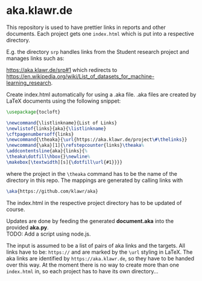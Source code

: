 # aka.klawr.de

This repository is used to have prettier links in reports and other documents.
Each project gets one `index.html` which is put into a respective directory.

E.g. the directory `srp` handles links from the Student research project and manages links such as:

https://aka.klawr.de/srp#1 which redirects to https://en.wikipedia.org/wiki/List_of_datasets_for_machine-learning_research.

Create index.html automatically for using a .aka file.
.aka files are created by LaTeX documents using the following snippet:

```latex
\usepackage{tocloft}

\newcommand{\listlinkname}{List of Links}
\newlistof{links}{aka}{\listlinkname}
\cftpagenumbersoff{links}
\newcommand{\theaka}{\url{https://aka.klawr.de/project\#\thelinks}}
\newcommand{\aka}[1]{\refstepcounter{links}\theaka%
\addcontentsline{aka}{links}{%
\theaka\dotfill\hbox{}\newline%
\makebox[\textwidth][s]{\dotfill\url{#1}}}}
```

where the project in the `\theaka` command has to be the name of the directory in this repo.
The mappings are generated by calling links with
```latex
\aka{https://github.com/klawr/aka}
```

The index.html in the respective project directory has to be updated of course.

Updates are done by feeding the generated **document.aka** into the provided **aka.py**.  
TODO: Add a script using node.js.

The input is assumed to be a list of pairs of aka links and the targets.
All links have to be: `https://` and are marked by the `\url` styling in LaTeX.
The aka links are identified by `https://aka.klawr.de`, so they have to be
handed over this way.
At the moment there is no way to create more than one `index.html` in, so each
project has to have its own directory...
